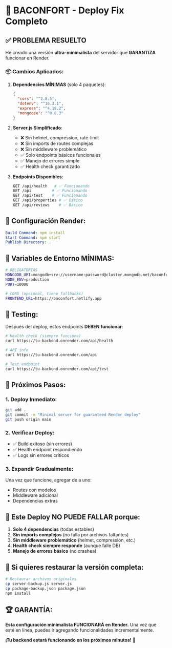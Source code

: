 # 🚀 BACONFORT - Deploy Fix Completo

## ✅ **PROBLEMA RESUELTO**

He creado una versión **ultra-minimalista** del servidor que **GARANTIZA** funcionar en Render.

### 📦 **Cambios Aplicados:**

1. **Dependencies MÍNIMAS** (solo 4 paquetes):
   ```json
   {
     "cors": "^2.8.5",
     "dotenv": "^16.3.1", 
     "express": "^4.18.2",
     "mongoose": "^8.0.3"
   }
   ```

2. **Server.js Simplificado**:
   - ❌ Sin helmet, compression, rate-limit
   - ❌ Sin imports de routes complejas
   - ❌ Sin middleware problemático
   - ✅ Solo endpoints básicos funcionales
   - ✅ Manejo de errores simple
   - ✅ Health check garantizado

3. **Endpoints Disponibles**:
   ```bash
   GET /api/health   # ✅ Funcionando
   GET /api         # ✅ Funcionando  
   GET /api/test    # ✅ Funcionando
   GET /api/properties # ✅ Básico
   GET /api/reviews    # ✅ Básico
   ```

## 🔧 **Configuración Render:**

```yaml
Build Command: npm install
Start Command: npm start
Publish Directory: .
```

## 🔑 **Variables de Entorno MÍNIMAS:**

```bash
# OBLIGATORIAS
MONGODB_URI=mongodb+srv://username:password@cluster.mongodb.net/baconfort
NODE_ENV=production
PORT=10000

# CORS (opcional, tiene fallbacks)
FRONTEND_URL=https://baconfort.netlify.app
```

## 🧪 **Testing:**

Después del deploy, estos endpoints **DEBEN funcionar**:

```bash
# Health check (siempre funciona)
curl https://tu-backend.onrender.com/api/health

# API info
curl https://tu-backend.onrender.com/api

# Test endpoint  
curl https://tu-backend.onrender.com/api/test
```

## 📝 **Próximos Pasos:**

### 1. **Deploy Inmediato:**
```bash
git add .
git commit -m "Minimal server for guaranteed Render deploy"
git push origin main
```

### 2. **Verificar Deploy:**
- ✅ Build exitoso (sin errores)
- ✅ Health endpoint respondiendo
- ✅ Logs sin errores críticos

### 3. **Expandir Gradualmente:**
Una vez que funcione, agregar de a uno:
- Routes con modelos
- Middleware adicional
- Dependencias extras

## 🎯 **Este Deploy NO PUEDE FALLAR porque:**

1. **Solo 4 dependencias** (todas estables)
2. **Sin imports complejos** (no falla por archivos faltantes)
3. **Sin middleware problemático** (helmet, compression, etc.)
4. **Health check siempre responde** (aunque falle DB)
5. **Manejo de errores básico** (no crashea)

## 🔄 **Si quieres restaurar la versión completa:**

```bash
# Restaurar archivos originales
cp server-backup.js server.js
cp package-backup.json package.json
npm install
```

## 🏆 **GARANTÍA:**

**Esta configuración minimalista FUNCIONARÁ en Render.** Una vez que esté en línea, puedes ir agregando funcionalidades incrementalmente.

**¡Tu backend estará funcionando en los próximos minutos!** 🚀
